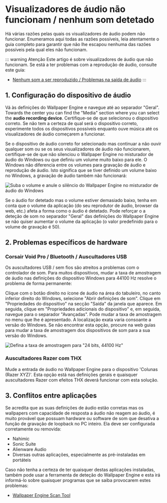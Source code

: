 # Visualizadores de áudio não funcionam / nenhum som detetado

Há várias razões pelas quais os visualizadores de áudio podem não funcionar. Enumeramos aqui todas as razões possíveis, leia atentamente o guia completo para garantir que não lhe escapou nenhuma das razões possíveis pela qual eles não funcionam.

::: warning
Atenção Este artigo é sobre visualizadores de áudio que não funcionam. Se está a ter problemas com a reprodução de áudio, consulte este guia:

* [Nenhum som a ser reproduzido / Problemas na saída de áudio](/audio/nosound)
:::


## 1. Configuração do dispositivo de áudio
Vá às definições do Wallpaper Engine e navegue até ao separador "Geral". Towards the center you can find the "Media" section where you can select the **audio recording device**. Certifique-se de que selecionou o dispositivo correto. Se não tem a certeza de qual será o dispositivo correto, experimente todos os dispositivos possíveis enquanto ouve música até os visualizadores de áudio começarem a funcionar.

Se o dispositivo de áudio correto for selecionado mas continuar a não ouvir qualquer som ou se os seus visualizadores de áudio não funcionarem, certifique-se de que não silenciou o Wallpaper Engine no misturador de áudio do Windows ou que definiu um volume muito baixo para ele. O Windows não diferencia entre os volumes para gravação de áudio e reprodução de áudio. Isto significa que se tiver definido um volume baixo no Windows, a gravação de áudio também não funcionará:

![Suba o volume e anule o silêncio do Wallpaper Engine no misturador de áudio do Windows](./audiomixer.png)

Se o áudio for detetado mas o volume estiver demasiado baixo, tenha em conta que o volume da aplicação (do seu reprodutor de áudio, browser da web, etc.) afeta a forma como o áudio é detetado. Pode reforçar o a deteção de som no separador "Geral" das definições do Wallpaper Engine se não quiser aumentar o volume da aplicação (o valor predefinido para o volume de gravação é 50).

## 2. Problemas específicos de hardware

### Corsair Void Pro / Bluetooth / Auscultadores USB

Os auscultadores USB / sem fios são atreitos a problemas com o controlador de som. Para muitos dispositivos, mudar a taxa de amostragem de áudio nas definições do dispositivo Windows para 44100 Hz resolve o problema de forma permanente:

Clique com o botão direito no ícone de áudio na área do tabuleiro, no canto inferior direito do Windows, selecione "Abrir definições de som". Clique em "Propriedades do dispositivo" na secção "Saída" da janela que aparece. Em seguida, clique em "Propriedades adicionais do dispositivo" e, em seguida, navegue para o separador "Avançadas". Pode mudar a taxa de amostragem no menu que lhe é apresentado. A localização exata varia consoante a versão do Windows. Se não encontrar esta opção, procure na web guias para mudar a taxa de amostragem dos dispositivos de som para a sua versão do Windows.

![Defina a taxa de amostragem para "24 bits, 44100 Hz"](./samplingrate.png)

### Auscultadores Razer com THX

Mude a entrada de áudio no Wallpaper Engine para o dispositivo 'Colunas (Razer XYZ)'. Esta opção está nas definições gerais e quaisquer auscultadores Razer com efeitos THX deverá funcionar com esta solução.

## 3. Conflitos entre aplicações

Se acredita que as suas definições de áudio estão corretas mas os wallpapers com capacidade de resposta a áudio não reagem ao áudio, é muito provável que possuam hardware ou software de som que desativa a função de gravação de loopback no PC inteiro. Ela deve ser configurada corretamente ou removida:

* Nahimic
* Sonic Suite
* Alienware Audio
* Diversas outras aplicações, especialmente as pré-instaladas em portáteis

Caso não tenha a certeza de ter quaisquer destas aplicações instaladas, também pode usar a ferramenta de deteção do Wallpaper Engine e esta irá informá-lo sobre quaisquer programas que se saiba provocarem estes problemas:

* [Wallpaper Engine Scan Tool](/debug/scantool.html)

